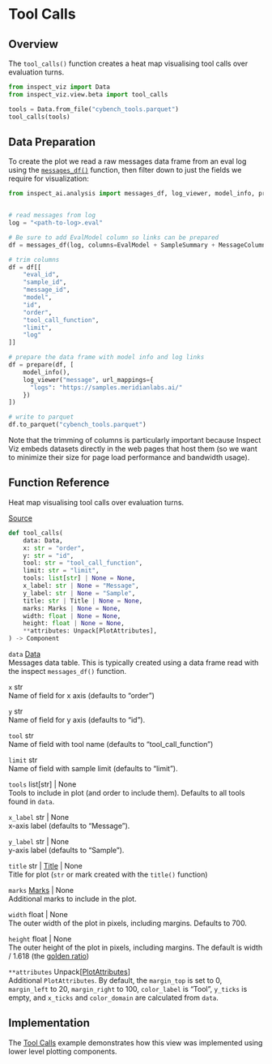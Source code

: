 # Tool Calls


## Overview

The `tool_calls()` function creates a heat map visualising tool calls
over evaluation turns.

``` python
from inspect_viz import Data
from inspect_viz.view.beta import tool_calls

tools = Data.from_file("cybench_tools.parquet")
tool_calls(tools)
```

## Data Preparation

To create the plot we read a raw messages data frame from an eval log
using the
[`messages_df()`](https://inspect.aisi.org.uk/reference/inspect_ai.analysis.html#messages_df)
function, then filter down to just the fields we require for
visualization:

``` python
from inspect_ai.analysis import messages_df, log_viewer, model_info, prepare, EvalModel, MessageColumns, SampleSummary


# read messages from log
log = "<path-to-log>.eval"

# Be sure to add EvalModel column so links can be prepared
df = messages_df(log, columns=EvalModel + SampleSummary + MessageColumns)

# trim columns
df = df[[
    "eval_id",
    "sample_id",
    "message_id",
    "model",
    "id",
    "order",
    "tool_call_function",
    "limit",
    "log"
]]

# prepare the data frame with model info and log links
df = prepare(df, [
    model_info(),
    log_viewer("message", url_mappings={
      "logs": "https://samples.meridianlabs.ai/"  
    })
])

# write to parquet
df.to_parquet("cybench_tools.parquet")
```

Note that the trimming of columns is particularly important because
Inspect Viz embeds datasets directly in the web pages that host them (so
we want to minimize their size for page load performance and bandwidth
usage).

## Function Reference

Heat map visualising tool calls over evaluation turns.

[Source](https://github.com/meridianlabs-ai/inspect_viz/blob/4f22634e35c5dd4410d75f3db2210791c92d61f9/src/inspect_viz/view/beta/_tool_calls.py#L15)

``` python
def tool_calls(
    data: Data,
    x: str = "order",
    y: str = "id",
    tool: str = "tool_call_function",
    limit: str = "limit",
    tools: list[str] | None = None,
    x_label: str | None = "Message",
    y_label: str | None = "Sample",
    title: str | Title | None = None,
    marks: Marks | None = None,
    width: float | None = None,
    height: float | None = None,
    **attributes: Unpack[PlotAttributes],
) -> Component
```

`data` [Data](reference/inspect_viz.qmd#data)  
Messages data table. This is typically created using a data frame read
with the inspect `messages_df()` function.

`x` str  
Name of field for x axis (defaults to “order”)

`y` str  
Name of field for y axis (defaults to “id”).

`tool` str  
Name of field with tool name (defaults to “tool_call_function”)

`limit` str  
Name of field with sample limit (defaults to “limit”).

`tools` list\[str\] \| None  
Tools to include in plot (and order to include them). Defaults to all
tools found in `data`.

`x_label` str \| None  
x-axis label (defaults to “Message”).

`y_label` str \| None  
y-axis label (defaults to “Sample”).

`title` str \| [Title](reference/inspect_viz.mark.qmd#title) \| None  
Title for plot (`str` or mark created with the `title()` function)

`marks` [Marks](reference/inspect_viz.mark.qmd#marks) \| None  
Additional marks to include in the plot.

`width` float \| None  
The outer width of the plot in pixels, including margins. Defaults to
700.

`height` float \| None  
The outer height of the plot in pixels, including margins. The default
is width / 1.618 (the [golden
ratio](https://en.wikipedia.org/wiki/Golden_ratio))

`**attributes` Unpack\[[PlotAttributes](reference/inspect_viz.plot.qmd#plotattributes)\]  
Additional `PlotAttributes`. By default, the `margin_top` is set to 0,
`margin_left` to 20, `margin_right` to 100, `color_label` is “Tool”,
`y_ticks` is empty, and `x_ticks` and `color_domain` are calculated from
`data`.

## Implementation

The [Tool Calls](examples/inspect/tool-calls/index.qmd) example
demonstrates how this view was implemented using lower level plotting
components.
